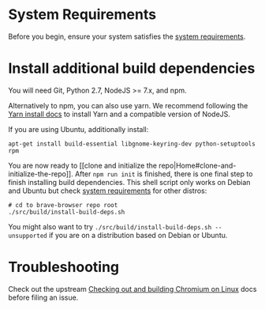 # System Requirements

Before you begin, ensure your system satisfies the [system requirements](https://chromium.googlesource.com/chromium/src/+/lkcr/docs/linux_build_instructions.md#system-requirements).

# Install additional build dependencies

You will need Git, Python 2.7, NodeJS >= 7.x, and npm.

Alternatively to npm, you can also use yarn. We recommend following the [Yarn install docs](https://yarnpkg.com/lang/en/docs/install/) to install Yarn and a compatible version of NodeJS.

If you are using Ubuntu, additionally install:

```
apt-get install build-essential libgnome-keyring-dev python-setuptools rpm
```

You are now ready to [[clone and initialize the repo|Home#clone-and-initialize-the-repo]]. After `npm run init` is finished, there is one final step to finish installing build dependencies. This shell script only works on Debian and Ubuntu but check [system requirements](https://chromium.googlesource.com/chromium/src/+/lkcr/docs/linux_build_instructions.md#system-requirements) for other distros: 

```
# cd to brave-browser repo root
./src/build/install-build-deps.sh
```
You might also want to try ```./src/build/install-build-deps.sh --unsupported``` if you are on a distribution based on Debian or Ubuntu.

# Troubleshooting

Check out the upstream [Checking out and building Chromium on Linux](https://chromium.googlesource.com/chromium/src/+/lkcr/docs/linux_build_instructions.md) docs before filing an issue.